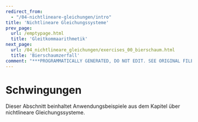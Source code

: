 ```yaml
---
redirect_from:
  - "/04-nichtlineare-gleichungen/intro"
title: 'Nichtlineare Gleichungssysteme'
prev_page:
  url: /emptypage.html
  title: 'Gleitkommaarithmetik'
next_page:
  url: /04_nichtlineare_gleichungen/exercises_00_bierschaum.html
  title: 'Bierschaumzerfall'
comment: "***PROGRAMMATICALLY GENERATED, DO NOT EDIT. SEE ORIGINAL FILES IN /content***"
---
```

# Schwingungen

Dieser Abschnitt beinhaltet Anwendungsbeispiele aus dem Kapitel über nichtlineare Gleichungssysteme.
